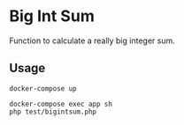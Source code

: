 # Big Int Sum

Function to calculate a really big integer sum.

## Usage

```
docker-compose up
```

```
docker-compose exec app sh
php test/bigintsum.php
```